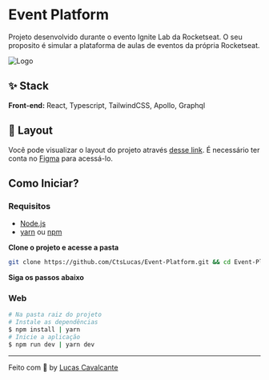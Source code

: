 
# Event Platform

Projeto desenvolvido durante o evento Ignite Lab da Rocketseat. O seu proposito é simular a plataforma de aulas de eventos da própria Rocketseat.

![Logo](https://user-images.githubusercontent.com/91428845/209339103-7c862b40-4072-4d4e-92d3-ba4dd497fee3.png)


## ✨ Stack

**Front-end:** React, Typescript, TailwindCSS, Apollo, Graphql


## 🔖 Layout

Você pode visualizar o layout do projeto através [desse link](https://www.figma.com/community/file/1120711251998877938). É necessário ter conta no [Figma](http://figma.com/) para acessá-lo.
## Como Iniciar?

### Requisitos

- [Node.js](https://nodejs.org/en/)
- [yarn](https://classic.yarnpkg.com/) ou [npm](https://www.npmjs.com/package/npm)

**Clone o projeto e acesse a pasta**

```bash
git clone https://github.com/CtsLucas/Event-Platform.git && cd Event-Platform
```

**Siga os passos abaixo**

### Web
```bash
# Na pasta raiz do projeto
# Instale as dependências
$ npm install | yarn
# Inicie a aplicação
$ npm run dev | yarn dev
```
---

Feito com :purple_heart: by [Lucas Cavalcante](https://github.com/CtsLucas)
    
